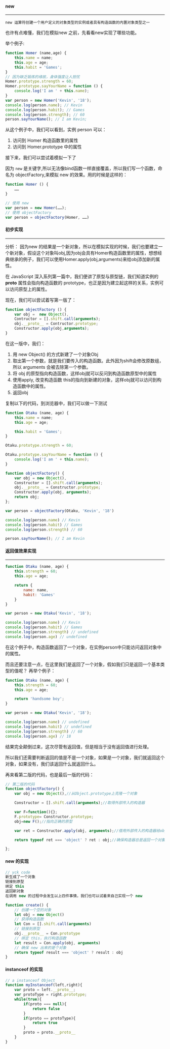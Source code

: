 #### new
<hr>

```!
new 运算符创建一个用户定义的对象类型的实例或者具有构造函数的内置对象类型之一
```
也许有点难懂，我们在模拟new 之前，先看看new实现了哪些功能。

举个例子:

```js
function Homer (name,age) {
    this.name = name;
    this.age = age;
    this.habit = 'Games';
}
// 因为缺乏锻炼的缘故，身体强度让人担忧
Homer.prototype.strength = 60;
Homer.prototype.sayYourName = function () {
    console.log('I am ' + this.name);
}
var person = new Homer('Kevin', '18');
console.log(person.name); // Kevin
console.log(person.habit); // Games
console.log(person.strength); // 60
person.sayYourName(); // I am Kevin;
```
从这个例子中，我们可以看到，实例 person 可以：

1. 访问到 Homer 构造函数里的属性
2. 访问到 Homer.prototype 中的属性

接下来，我们可以尝试着模拟一下了

因为 `new` 是关键字,所以无法像bind函数一样直接覆盖，所以我们写一个函数，命名为 objectFactory,来模拟 new 的效果。用的时候是这样的：

```js
function Homer () {
    ……
}

// 使用 new
var person = new Homer(……);
// 使用 objectFactory
var person = objectFactory(Homer, ……)
```
#### 初步实现
<hr>
分析：
因为new 的结果是一个新对象，所以在模拟实现的时候，我们也要建立一个新对象，假设这个对象叫obj,因为obj会具有Homer构造函数里的属性，想想经典继承的例子，我们可以使用Homer.apply(obj,arguments)来给obj添加新的属性。

在 JavaScript 深入系列第一篇中，我们便讲了原型与原型链，我们知道实例的 __proto__ 属性会指向构造函数的 prototype，也正是因为建立起这样的关系，实例可以访问原型上的属性。

现在，我们可以尝试着写第一版了：

```js
function objectFactory () {
    var obj =  new Object(),
    Contructor = [].shift.call(arguments);
    obj.__proto__ = Contructor.prototype;
    Constructor.apply(obj,arguments);
}
```
在这一版中，我们：

1. 用 new Object() 的方式新建了一个对象Obj
2. 取出第一个参数，就是我们要传入的构造函数。此外因为shift会修改原数组，所以 arguments 会被去除第一个参数。
3. 将 obj 的原型指向构造函数，这样obj就可以反问到构造函数原型中的属性
4. 使用apply, 改变构造函数 this的指向到新建的对象，这样obj就可以访问到构造函数中的属性。
5. 返回obj

复制以下的代码，到浏览器中，我们可以做一下测试

```js
function Otaku (name, age) {
    this.name = name;
    this.age = age;

    this.habit = 'Games';
}

Otaku.prototype.strength = 60;

Otaku.prototype.sayYourName = function () {
    console.log('I am ' + this.name);
}

function objectFactory() {
    var obj = new Object(),
    Constructor = [].shift.call(arguments);
    obj.__proto__ = Constructor.prototype;
    Constructor.apply(obj, arguments);
    return obj;
};

var person = objectFactory(Otaku, 'Kevin', '18')

console.log(person.name) // Kevin
console.log(person.habit) // Games
console.log(person.strength) // 60

person.sayYourName(); // I am Kevin
```
#### 返回值效果实现
<hr>

```js
function Otaku (name, age) {
    this.strength = 60;
    this.age = age;

    return {
        name: name,
        habit: 'Games'
    }
}

var person = new Otaku('Kevin', '18');

console.log(person.name) // Kevin
console.log(person.habit) // Games
console.log(person.strength) // undefined
console.log(person.age) // undefined
```
在这个例子中，构造函数返回了一个对象，在实例person中只能访问返回对象中的属性。

而且还要注意一点，在这里我们是返回了一个对象，假如我们只是返回一个基本类型的值呢？
再举个例子：

```js
function Otaku (name, age) {
    this.strength = 60;
    this.age = age;

    return 'handsome boy';
}

var person = new Otaku('Kevin', '18');

console.log(person.name) // undefined
console.log(person.habit) // undefined
console.log(person.strength) // 60
console.log(person.age) // 18
```
结果完全颠倒过来，这次尽管有返回值，但是相当于没有返回值进行处理。

所以我们还需要判断返回的值是不是一个对象，如果是一个对象，我们就返回这个对象，如果没有，我们该返回什么就返回什么。

再来看第二版的代码，也是最后一版的代码：

```js
// 第二版的代码
function objectFactory() {
    var obj = new Object(),//从Object.prototype上克隆一个对象

    Constructor = [].shift.call(arguments);//取得外部传入的构造器

    var F=function(){};
    F.prototype= Constructor.prototype;
    obj=new F();//指向正确的原型

    var ret = Constructor.apply(obj, arguments);//借用外部传入的构造器给obj设置属性

    return typeof ret === 'object' ? ret : obj;//确保构造器总是返回一个对象

};

```
#### new 的实现
```js
// yck code
新生成了一个对象
链接到原型
绑定 this
返回新对象
在调用 new 的过程中会发生以上四件事情，我们也可以试着来自己实现一个 new

function create() {
    // 创建一个空的对象
    let obj = new Object()
    // 获得构造函数
    let Con = [].shift.call(arguments)
    // 链接到原型
    obj.__proto__ = Con.prototype
    // 绑定 this，执行构造函数
    let result = Con.apply(obj, arguments)
    // 确保 new 出来的是个对象
    return typeof result === 'object' ? result : obj
}
```
#### instanceof 的实现

```js
// a instanceof Object
function myInstanceof(left,right){
    var proto = left.__proto__;
    var protoType = right.prototype;
    while(true){
        if(proto === null){
            return false
        }
        if(proto == protoType){
            return true
        }
        proto = proto.__proto__
    }
}
```